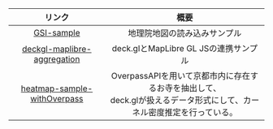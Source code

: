 
|リンク|概要|
|:---:|:---:|
|[GSI-sample](./GSI-sample/)|地理院地図の読み込みサンプル|
|[deckgl-maplibre-aggregation](./deckgl-maplibre-aggregation/)|deck.glとMapLibre GL JSの連携サンプル|
|[heatmap-sample-withOverpass](./heatmap-sample-withOverpass/)|OverpassAPIを用いて京都市内に存在するお寺を抽出して、<br>deck.glが扱えるデータ形式にして、カーネル密度推定を行っている。|